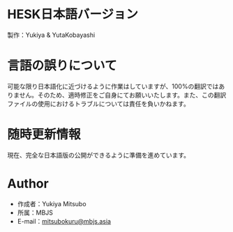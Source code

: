 # HESK日本語バージョン

製作：Yukiya & YutaKobayashi

# 言語の誤りについて
可能な限り日本語化に近づけるように作業はしていますが、100%の翻訳ではありません。そのため、適時修正をご自身にてお願いいたします。また、この翻訳ファイルの使用におけるトラブルについては責任を負いかねます。

# 随時更新情報
現在、完全な日本語版の公開ができるように準備を進めています。

# Author

* 作成者：Yukiya Mitsubo
* 所属：MBJS
* E-mail：mitsubokuru@mbjs.asia
